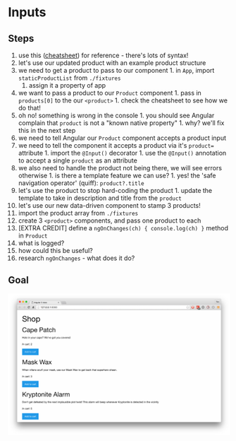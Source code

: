 # Inputs

## Steps

1. use this ([cheatsheet](https://angular.io/docs/ts/latest/cheatsheet.html)) for reference - there's lots of syntax!
1. let's use our updated product with an example product structure
  1. we need to get a product to pass to our component
    1. in `App`, import `staticProductList` from `./fixtures`
      1. assign it a property of app
  1. we want to pass a product to our `Product` component
    1. pass in `products[0]` to the our `<product>`
    1. check the cheatsheet to see how we do that!
  1. oh no! something is wrong in the console
    1. you should see Angular complain that `product` is not a "known native property"
    1. why? we'll fix this in the next step
1. we need to tell Angular our `Product` component accepts a product input
  1. we need to tell the component it accepts a product via it's `product=` attribute
    1. import the `@Input()` decorator
    1. use the `@Input()` annotation to accept a single `product` as an attribute
  1. we also need to handle the product not being there, we will see errors otherwise
    1. is there a template feature we can use?
    1. yes! the 'safe navigation operator' (quiff): `product?.title`
  1. let's use the product to stop hard-coding the product
    1. update the template to take in description and title from the `product`
1. let's use our new data-driven component to stamp 3 products!
  1. import the product array from `./fixtures`
  1. create 3 `<product>` components, and pass one product to each
1. [EXTRA CREDIT] define a `ngOnChanges(ch) { console.log(ch) }` method in `Product`
  1. what is logged?
  1. how could this be useful?
  1. research `ngOnChanges` - what does it do?

## Goal

![goal](inputs.png)
